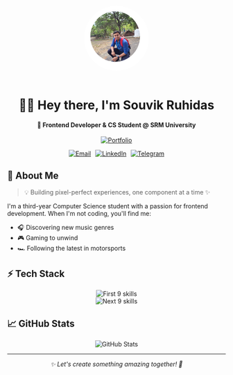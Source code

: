 <div align="center">

  <img src="./Assets/Souvik.png" alt="Souvik Ruhidas" width="150" style="border-radius: 50%; margin-bottom: 20px;">

  # 👨‍💻 Hey there, I'm Souvik Ruhidas

  #### 🚀 Frontend Developer & CS Student @ SRM University

  [![Portfolio](https://img.shields.io/badge/Portfolio-FF5722?style=for-the-badge&logo=google-chrome&logoColor=white)](https://souvik8426.netlify.app/)

  <div style="display: flex; gap: 10px; justify-content: center;">
    <a href="mailto:souvikdas8426@gmail.com">
      <img src="https://img.shields.io/badge/Gmail-D14836?style=for-the-badge&logo=gmail&logoColor=white" alt="Email" />
    </a>
    <a href="https://www.linkedin.com/in/souvik-ruhidas-75b166245/">
      <img src="https://img.shields.io/badge/LinkedIn-0077B5?style=for-the-badge&logo=linkedin&logoColor=white" alt="LinkedIn" />
    </a>
    <a href="https://t.me/Kawaiii_Nekoo">
      <img src="https://img.shields.io/badge/Telegram-2CA5E0?style=for-the-badge&logo=telegram&logoColor=white" alt="Telegram" />
    </a>
  </div>

</div>

## 🌟 About Me

> 💡 Building pixel-perfect experiences, one component at a time ✨

I'm a third-year Computer Science student with a passion for frontend development. When I'm not coding, you'll find me:

- 🎧 Discovering new music genres
- 🎮 Gaming to unwind
- 🏎️ Following the latest in motorsports

## ⚡ Tech Stack

<div align="center">
  <img
    src="https://skillicons.dev/icons?i=html,css,js,react,python,bootstrap,git,vscode,typescript,tailwind"
    alt="First 9 skills"
  />
</br>
  <img
    src="https://skillicons.dev/icons?i=firebase,supabase,vercel,netlify,nodejs,flutter,mongodb,mysql,postgresql"
    alt="Next 9 skills"
  /></div>

## 📈 GitHub Stats

<div align="center">
  <img src="https://github-readme-stats.vercel.app/api?username=Souvik8426&show_icons=true&theme=radical" alt="GitHub Stats" height="160"/>
</div>

---

<div align="center">
  <i>✨ Let's create something amazing together! 🚀</i>
</div>

